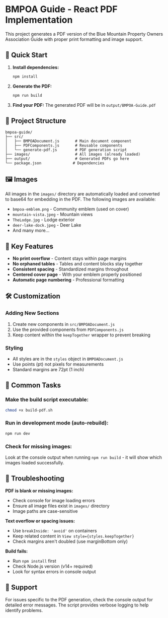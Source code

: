 # BMPOA Guide - React PDF Implementation

This project generates a PDF version of the Blue Mountain Property Owners Association Guide with proper print formatting and image support.

## 🚀 Quick Start

1. **Install dependencies:**
   ```bash
   npm install
   ```

2. **Generate the PDF:**
   ```bash
   npm run build
   ```

3. **Find your PDF:**
   The generated PDF will be in `output/BMPOA-Guide.pdf`

## 📁 Project Structure

```
bmpoa-guide/
├── src/
│   ├── BMPOADocument.js       # Main document component
│   ├── PDFComponents.js       # Reusable components
│   └── generate-pdf.js        # PDF generation script
├── images/                    # All images (already loaded)
├── output/                    # Generated PDFs go here
└── package.json              # Dependencies
```

## 🖼️ Images

All images in the `images/` directory are automatically loaded and converted to base64 for embedding in the PDF. The following images are available:

- `bmpoa-emblem.png` - Community emblem (used on cover)
- `mountain-vista.jpeg` - Mountain views
- `TheLodge.jpg` - Lodge exterior
- `deer-lake-dock.jpeg` - Deer Lake
- And many more...

## 🎨 Key Features

- **No print overflow** - Content stays within page margins
- **No orphaned tables** - Tables and content blocks stay together
- **Consistent spacing** - Standardized margins throughout
- **Centered cover page** - With your emblem properly positioned
- **Automatic page numbering** - Professional formatting

## 🛠️ Customization

### Adding New Sections

1. Create new components in `src/BMPOADocument.js`
2. Use the provided components from `PDFComponents.js`
3. Keep content within the `keepTogether` wrapper to prevent breaking

### Styling

- All styles are in the `styles` object in `BMPOADocument.js`
- Use points (pt) not pixels for measurements
- Standard margins are 72pt (1 inch)

## 📝 Common Tasks

### Make the build script executable:
```bash
chmod +x build-pdf.sh
```

### Run in development mode (auto-rebuild):
```bash
npm run dev
```

### Check for missing images:
Look at the console output when running `npm run build` - it will show which images loaded successfully.

## 🐛 Troubleshooting

**PDF is blank or missing images:**
- Check console for image loading errors
- Ensure all image files exist in `images/` directory
- Image paths are case-sensitive

**Text overflow or spacing issues:**
- Use `breakInside: 'avoid'` on containers
- Keep related content in `View style={styles.keepTogether}`
- Check margins aren't doubled (use marginBottom only)

**Build fails:**
- Run `npm install` first
- Check Node.js version (v14+ required)
- Look for syntax errors in console output

## 📧 Support

For issues specific to the PDF generation, check the console output for detailed error messages. The script provides verbose logging to help identify problems.
